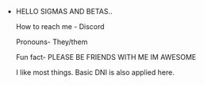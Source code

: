 - HELLO SIGMAS AND BETAS..

 
   How to reach me - Discord
  
   Pronouns- They/them
  
   Fun fact- PLEASE BE FRIENDS WITH ME IM AWESOME
  
   I like most things. Basic DNI is also applied here.
   
